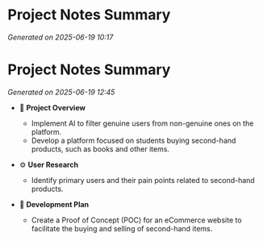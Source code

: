 # Project Notes Summary

*Generated on 2025-06-19 10:17*

# Project Notes Summary

*Generated on 2025-06-19 12:45*

- 📌 **Project Overview**
  - Implement AI to filter genuine users from non-genuine ones on the platform.
  - Develop a platform focused on students buying second-hand products, such as books and other items.

- ⚙️ **User Research**
  - Identify primary users and their pain points related to second-hand products.

- 🚀 **Development Plan**
  - Create a Proof of Concept (POC) for an eCommerce website to facilitate the buying and selling of second-hand items.